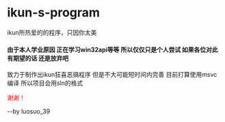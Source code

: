# ikun-s-program
ikun所热爱的的程序，只因你太美
#### 由于本人学业原因 正在学习win32api等等 所以仅仅只是个人尝试 如果各位对此有期望的话 还是放弃吧
致力于制作出ikun狂喜恶搞程序 但是不大可能短时间内完善
目前打算使用msvc编译 所以项目会用sln的格式
<div>
<p style="color:red;">谢谢！</p>
</div>
                                       --by luosuo_39
